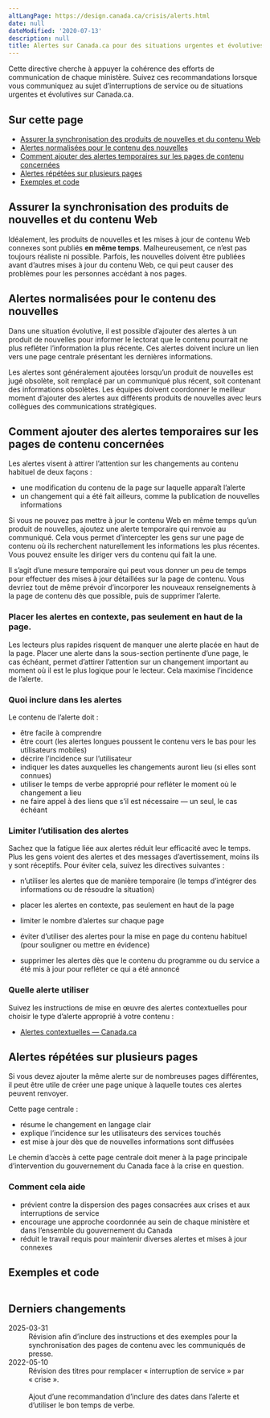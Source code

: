 ```yaml
---
altLangPage: https://design.canada.ca/crisis/alerts.html
date: null
dateModified: '2020-07-13'
description: null
title: Alertes sur Canada.ca pour des situations urgentes et évolutives
---
```


Cette directive cherche à appuyer la cohérence des efforts de communication de chaque ministère. Suivez ces recommandations lorsque vous communiquez au sujet d’interruptions de service ou de situations urgentes et évolutives sur Canada.ca.

<h2>Sur cette page</h2>

* [Assurer la synchronisation des produits de nouvelles et du contenu Web](#synchronisation)  
* [Alertes normalisées pour le contenu des nouvelles](#alertes-normalisées)   
* [Comment ajouter des alertes temporaires sur les pages de contenu concernées](#alerts)  
* [Alertes répétées sur plusieurs pages](#alertes-répétées)  
* [Exemples et code](#examples)

<h2 id="#synchronisation">Assurer la synchronisation des produits de nouvelles et du contenu Web</h2>

Idéalement, les produits de nouvelles et les mises à jour de contenu Web connexes sont publiés **en même temps**. Malheureusement, ce n’est pas toujours réaliste ni possible. Parfois, les nouvelles doivent être publiées avant d’autres mises à jour du contenu Web, ce qui peut causer des problèmes pour les personnes accédant à nos pages.

<h2 id="#alertes-normalisées">Alertes normalisées pour le contenu des nouvelles</h2>

Dans une situation évolutive, il est possible d’ajouter des alertes à un produit de nouvelles pour informer le lectorat que le contenu pourrait ne plus refléter l’information la plus récente. Ces alertes doivent inclure un lien vers une page centrale présentant les dernières informations.

Les alertes sont généralement ajoutées lorsqu’un produit de nouvelles est jugé obsolète, soit remplacé par un communiqué plus récent, soit contenant des informations obsolètes. Les équipes doivent coordonner le meilleur moment d’ajouter des alertes aux différents produits de nouvelles avec leurs collègues des communications stratégiques. 

<h2 id="alerts">Comment ajouter des alertes temporaires sur les pages de contenu concernées</h2>

Les alertes visent à attirer l’attention sur les changements au contenu habituel de deux façons :

* une modification du contenu de la page sur laquelle apparaît l’alerte  
* un changement qui a été fait ailleurs, comme la publication de nouvelles informations

Si vous ne pouvez pas mettre à jour le contenu Web en même temps qu’un produit de nouvelles, ajoutez une alerte temporaire qui renvoie au communiqué. Cela vous permet d’intercepter les gens sur une page de contenu où ils recherchent naturellement les informations les plus récentes. Vous pouvez ensuite les diriger vers du contenu qui fait la une. 

Il s’agit d’une mesure temporaire qui peut vous donner un peu de temps pour effectuer des mises à jour détaillées sur la page de contenu. Vous devriez tout de même prévoir d’incorporer les nouveaux renseignements à la page de contenu dès que possible, puis de supprimer l’alerte.

### Placer les alertes en contexte, pas seulement en haut de la page.

Les lecteurs plus rapides risquent de manquer une alerte placée en haut de la page. Placer une alerte dans la sous-section pertinente d’une page, le cas échéant, permet d’attirer l’attention sur un changement important au moment où il est le plus logique pour le lecteur. Cela maximise l’incidence de l’alerte.

### Quoi inclure dans les alertes

Le contenu de l’alerte doit :

* être facile à comprendre  
* être court (les alertes longues poussent le contenu vers le bas pour les utilisateurs mobiles)  
* décrire l’incidence sur l’utilisateur  
* indiquer les dates auxquelles les changements auront lieu (si elles sont connues)  
* utiliser le temps de verbe approprié pour refléter le moment où le changement a lieu  
* ne faire appel à des liens que s’il est nécessaire — un seul, le cas échéant

### Limiter l’utilisation des alertes

Sachez que la fatigue liée aux alertes réduit leur efficacité avec le temps. Plus les gens voient des alertes et des messages d’avertissement, moins ils y sont réceptifs. Pour éviter cela, suivez les directives suivantes :

* n’utiliser les alertes que de manière temporaire (le temps d’intégrer des informations ou de résoudre la situation)  
* placer les alertes en contexte, pas seulement en haut de la page

* limiter le nombre d’alertes sur chaque page  
* éviter d’utiliser des alertes pour la mise en page du contenu habituel (pour souligner ou mettre en évidence)  
* supprimer les alertes dès que le contenu du programme ou du service a été mis à jour pour refléter ce qui a été annoncé

### Quelle alerte utiliser

Suivez les instructions de mise en œuvre des alertes contextuelles pour choisir le type d’alerte approprié à votre contenu : 

* [Alertes contextuelles — Canada.ca](https://conception.canada.ca/configurations-conception-communes/alertes-contextuelles.html#how)

<h2 id="#alertes-répétées">Alertes répétées sur plusieurs pages</h2>

Si vous devez ajouter la même alerte sur de nombreuses pages différentes, il peut être utile de créer une page unique à laquelle toutes ces alertes peuvent renvoyer.

Cette page centrale :

* résume le changement en langage clair  
* explique l’incidence sur les utilisateurs des services touchés  
* est mise à jour dès que de nouvelles informations sont diffusées

Le chemin d’accès à cette page centrale doit mener à la page principale d’intervention du gouvernement du Canada face à la crise en question.

### Comment cela aide

* prévient contre la dispersion des pages consacrées aux crises et aux interruptions de service  
* encourage une approche coordonnée au sein de chaque ministère et dans l’ensemble du gouvernement du Canada  
* réduit le travail requis pour maintenir diverses alertes et mises à jour connexes

<h2 id="examples">Exemples et code</h2>

<img class="" src="" alt="">

<h2>Derniers changements</h2>

 <section>
  <dl class="dl-horizontal">
   <dt>
    <time class="link-muted" datetime="2025-03-31">
     2025-03-31
    </time>
   </dt>
   <dd>
    Révision afin d’inclure des instructions et des exemples pour la synchronisation des pages de contenu avec les communiqués de presse.
   </dd>
   <dt>
    <time class="link-muted" datetime="2022-05-10">
     2022-05-10
    </time>
   </dt>
   <dd>
    Révision des titres pour remplacer « interruption de service » par « crise ».
    <br/>
    <br/>
    Ajout d’une recommandation d’inclure des dates dans l’alerte et d’utiliser le bon temps de verbe.
   </dd>
  </dl>
</section>

